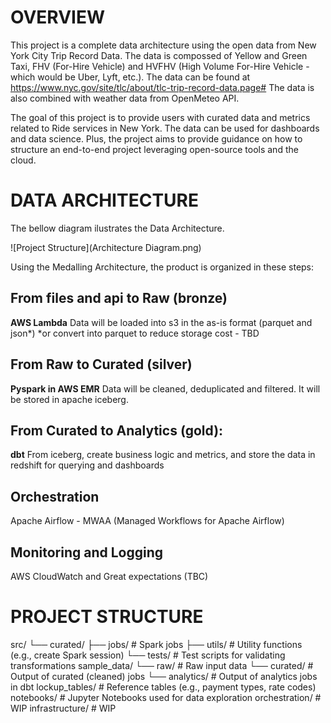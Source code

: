 # OVERVIEW
This project is a complete data architecture using the open data from New York City Trip Record Data. The data is compossed of Yellow and Green Taxi, FHV (For-Hire Vehicle) and HVFHV (High Volume For-Hire Vehicle - which would be Uber, Lyft, etc.). The data can be found at https://www.nyc.gov/site/tlc/about/tlc-trip-record-data.page#
The data is also combined with weather data from OpenMeteo API.

The goal of this project is to provide users with curated data and metrics related to Ride services in New York. The data can be used for dashboards and data science. 
Plus, the project aims to provide guidance on how to structure an end-to-end project leveraging open-source tools and the cloud.

# DATA ARCHITECTURE

The bellow diagram ilustrates the Data Architecture.

![Project Structure](Architecture Diagram.png)

Using the Medalling Architecture, the product is organized in these steps:

## From files and api to Raw (bronze)
**AWS Lambda**
Data will be loaded into s3 in the as-is format (parquet and json*)
*or convert into parquet to reduce storage cost - TBD

## From Raw to Curated (silver)
**Pyspark in AWS EMR**
Data will be cleaned, deduplicated and filtered. It will be stored in apache iceberg.

## From Curated to Analytics (gold): 
**dbt**
From iceberg, create business logic and metrics, and store the data in redshift for querying and dashboards

## Orchestration
Apache Airflow - MWAA (Managed Workflows for Apache Airflow)

## Monitoring and Logging
AWS CloudWatch and Great expectations (TBC)

# PROJECT STRUCTURE

src/
 └── curated/
     ├── jobs/        # Spark jobs
     ├── utils/       # Utility functions (e.g., create Spark session)
     └── tests/       # Test scripts for validating transformations
sample_data/
 └── raw/             # Raw input data
 └── curated/         # Output of curated (cleaned) jobs
 └── analytics/       # Output of analytics jobs in dbt
lockup_tables/        # Reference tables (e.g., payment types, rate codes)
notebooks/            # Jupyter Notebooks used for data exploration
orchestration/        # WIP
infrastructure/       # WIP